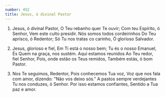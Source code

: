 ```yaml
---
number: 452
title: Jesus, ó divinal Pastor
---
```


1. Jesus, ó divinal Pastor,
  O Teu rebanho quer Te ouvir;
  Com teu Espírito, ó Senhor,
  Vem este culto presidir.
  Nós somos todos cordeirinhos
  Do Teu aprisco, ó Redentor;
  Só Tu nos tratas co carinho,
  Ó glorioso Salvador.

2. Jesus, glorioso e fiel,
  Em Ti está o nosso bem;
  Tu és o nosso Emanuel,
  És Quem na graça, nos sustém.
  Aqui estamos reunidos
  Ao Teu redor, fiel Senhor,
  Pois, onde estão os Teus remidos,
  Também estás, ó bom Pastor.

3. Nos Te seguimos, Redentor,
  Pois conhecemos Tua voz,
  Voz que nos fala com amor, dizendo:
  "Não vos deixo sós."
  A pastos sempre verdejantes
  Tu nos conduzes, ó Senhor.
  Por isso estamos confiantes,
  Sentido a Tua paz e amor.
